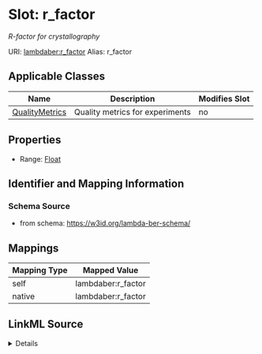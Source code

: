 

# Slot: r_factor 


_R-factor for crystallography_





URI: [lambdaber:r_factor](https://w3id.org/lambda-ber-schema/r_factor)
Alias: r_factor

<!-- no inheritance hierarchy -->





## Applicable Classes

| Name | Description | Modifies Slot |
| --- | --- | --- |
| [QualityMetrics](QualityMetrics.md) | Quality metrics for experiments |  no  |






## Properties

* Range: [Float](Float.md)




## Identifier and Mapping Information






### Schema Source


* from schema: https://w3id.org/lambda-ber-schema/




## Mappings

| Mapping Type | Mapped Value |
| ---  | ---  |
| self | lambdaber:r_factor |
| native | lambdaber:r_factor |




## LinkML Source

<details>
```yaml
name: r_factor
description: R-factor for crystallography
from_schema: https://w3id.org/lambda-ber-schema/
rank: 1000
alias: r_factor
owner: QualityMetrics
domain_of:
- QualityMetrics
range: float

```
</details>